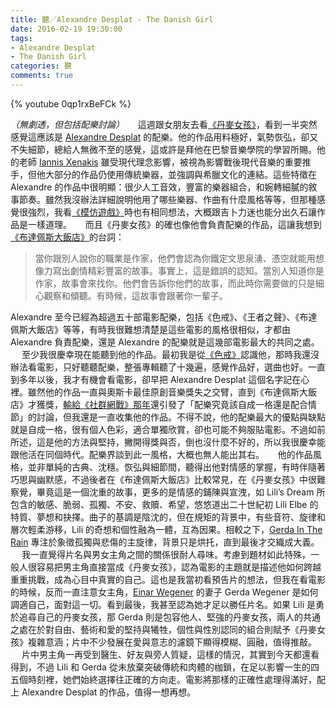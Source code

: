 ```yaml
---
title: 聽／Alexandre Desplat - The Danish Girl
date: 2016-02-19 19:30:00
tags: 
- Alexandre Desplat
- The Danish Girl
categories: 聽
comments: true
---
```

{% youtube 0qp1rxBeFCk %}

*（無劇透，但包括配樂討論）*
　
這週跟女朋友去看[《丹麥女孩》](https://zh.wikipedia.org/zh-hant/%E4%B8%B9%E9%BA%A6%E5%A5%B3%E5%AD%A9)，看到一半突然感覺這應該是 [Alexandre Desplat](https://en.wikipedia.org/wiki/Alexandre_Desplat) 的配樂。他的作品用料極好，氣勢恢弘，卻又不失細節，總給人無微不至的感覺，這或許是拜他在巴黎音樂學院的學習所賜。他的老師 [Iannis Xenakis](https://en.wikipedia.org/wiki/Iannis_Xenakis) 雖受現代理念影響，被視為影響戰後現代音樂的重要推手，但他大部分的作品仍使用傳統樂器，並強調與希臘文化的連結。這些特徵在 Alexandre 的作品中很明顯：<!--more-->很少人工音效，豐富的樂器組合，和婉轉細膩的敘事節奏。雖然我沒辦法詳細說明他用了哪些樂器、作曲有什麼風格等等，但那種感覺很強烈，我看[《模仿遊戲》](https://zh.wikipedia.org/zh-hant/%E6%A8%A1%E4%BB%BF%E6%B8%B8%E6%88%8F)時也有相同想法，大概跟吉卜力迷也能分出久石讓作品是一樣道理。
　
而且《丹麥女孩》的確也像他會負責配樂的作品，這讓我想到[《布達佩斯大飯店》](https://zh.wikipedia.org/zh-hant/布達佩斯大飯店)的台詞：

> 當你跟別人說你的職業是作家，他們會認為你鐵定文思泉湧、憑空就能用想像力寫出劇情精彩豐富的故事。事實上，這是錯誤的認知。當別人知道你是作家，故事會來找你。他們會告訴你他們的故事，而此時你需要做的只是細心觀察和傾聽。有時候，這故事會跟著你一輩子。

Alexandre 至今已經為超過五十部電影配樂，包括《色戒》、《王者之聲》、《布達佩斯大飯店》等等，有時我很難想清楚是這些電影的風格很相似，才都由 Alexandre 負責配樂，還是 Alexandre 的配樂就是這幾部電影最大的共同之處。
　
至少我很慶幸現在能聽到他的作品。最初我是從[《色戒》](http://tinyurl.com/ztbpmlf)認識他，那時我還沒辦法看電影，只好聽聽配樂，整張專輯聽了十幾遍，感覺作品好，選曲也好。一直到多年以後，我才有機會看電影，卻早把 Alexandre Desplat 這個名字記在心裡。雖然他的作品一直與奧斯卡最佳原創音樂獎失之交臂，直到《布達佩斯大飯店》才獲獎，[輸給《社群網戰》那年](http://4bluestones.biz/mtblog/2011/02/post-2186.html)還引發了「配樂究竟該自成一格還是配合情節」的討論，但我還是一直收集他的作品。不得不說，他的配樂最大的優點與缺點就是自成一格，很有個人色彩，適合單獨欣賞，卻也可能不夠服貼電影。不過如前所述，這是他的方法與堅持，撇開得獎與否，倒也沒什麼不好的，所以我很慶幸能跟他活在同個時代。配樂界談到此一風格，大概也無人能出其右。
　
他的作品風格，並非單純的古典、沈穩。恢弘與細節間，聽得出他對情感的掌握，有時伴隨著巧思與幽默感，不過後者在《布達佩斯大飯店》比較常見，在《丹麥女孩》中很難察覺，畢竟這是一個沈重的故事，更多的是情感的鋪陳與宣洩，如 Lili’s Dream 所包含的敏感、脆弱、孤獨、不安、救贖、希望，悠悠道出二十世紀初 Lili Elbe 的特質、夢想和抉擇。曲子的基調是陰沈的，但在規矩的背景中，有些音符、旋律和層次輕柔游移，Lili 的奇想和個性融為一體，互為因果。相較之下，[Gerda In The Rain](https://www.youtube.com/watch?v=WqhbSTkW_sc) 專注於象徵孤獨與悲傷的主旋律，背景只是烘托，直到最後才交織成大義。
　
我一直覺得片名與男女主角之間的關係很耐人尋味。考慮到題材如此特殊，一般人很容易把男主角直接當成《丹麥女孩》，認為電影的主題就是描述他如何跨越重重挑戰，成為心目中真實的自己。這也是我當初看預告片的想法，但我在看電影的時候，反而一直注意女主角，[Einar Wegener](//hokkfabrica.com/the-danish-girl-lili-elbe/) 的妻子 Gerda Wegener 是如何調適自己，面對這一切。看到最後，我甚至認為她才足以勝任片名。如果 Lili 是勇於追尋自己的丹麥女孩，那 Gerda 則是包容他人、堅強的丹麥女孩，兩人的共通之處在於對自由、藝術和愛的堅持與犧牲，個性與性別認同的組合則賦予《丹麥女孩》複雜意涵；片中不少發展在愛與意志的濾鏡下顯得模糊、圓融，值得推敲。
　
片中男主角一再受到醫生、好友與旁人質疑，這樣的情況，其實到今天都還看得到，不過 Lili 和 Gerda 從未放棄突破傳統和肉體的枷鎖，在足以影響一生的四五個時刻裡，她們始終選擇往正確的方向走。電影將那樣的正確性處理得滿好，配上 Alexandre Desplat 的作品，值得一想再想。
